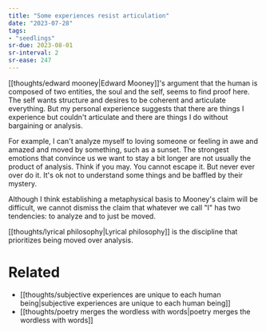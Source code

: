```yaml
---
title: "Some experiences resist articulation"
date: "2023-07-28"
tags:
- "seedlings"
sr-due: 2023-08-01
sr-interval: 2
sr-ease: 247
---
```


[[thoughts/edward mooney|Edward Mooney]]'s argument that the human is composed of two entities, the soul and the self, seems to find proof here. The self wants structure and desires to be coherent and articulate everything. But my personal experience suggests that there are things I experience but couldn't articulate and there are things I do without bargaining or analysis.

For example, I can't analyze myself to loving someone or feeling in awe and amazed and moved by something, such as a sunset. The strongest emotions that convince us we want to stay a bit longer are not usually the product of analysis. Think if you may. You cannot escape it. But never ever over do it. It's ok not to understand some things and be baffled by their mystery.

Although I think establishing a metaphysical basis to Mooney's claim will be difficult, we cannot dismiss the claim that whatever we call "I" has two tendencies: to analyze and to just be moved.

[[thoughts/lyrical philosophy|Lyrical philosophy]] is the discipline that prioritizes being moved over analysis.

# Related

- [[thoughts/subjective experiences are unique to each human being|subjective experiences are unique to each human being]]
- [[thoughts/poetry merges the wordless with words|poetry merges the wordless with words]]